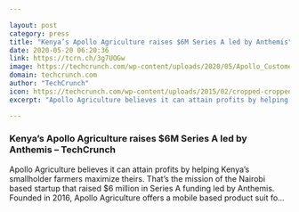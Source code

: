 ```yaml
---

layout: post
category: press
title: "Kenya’s Apollo Agriculture raises $6M Series A led by Anthemis"
date: 2020-05-20 06:20:36
link: https://tcrn.ch/3g7UOGw
image: https://techcrunch.com/wp-content/uploads/2020/05/Apollo_Customer_A_smaller.jpg?w=599
domain: techcrunch.com
author: "TechCrunch"
icon: https://techcrunch.com/wp-content/uploads/2015/02/cropped-cropped-favicon-gradient.png?w=180
excerpt: "Apollo Agriculture believes it can attain profits by helping Kenya’s smallholder farmers maximize theirs. That’s the mission of the Nairobi based startup that raised $6 million in Series A funding led by Anthemis. Founded in 2016, Apollo Agriculture offers a mobile based product suit fo…"

---
```


### Kenya’s Apollo Agriculture raises $6M Series A led by Anthemis – TechCrunch

Apollo Agriculture believes it can attain profits by helping Kenya’s smallholder farmers maximize theirs. That’s the mission of the Nairobi based startup that raised $6 million in Series A funding led by Anthemis. Founded in 2016, Apollo Agriculture offers a mobile based product suit fo…